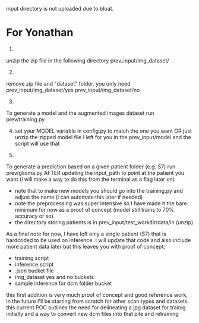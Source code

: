 input directory is not uploaded due to bloat.

# For Yonathan

1. 
unzip the zip file in the following directory
prev_input/img_dataset/

2. 
remove zip file and "dataset" folder. you only need
prev_input/img_dataset/yes
prev_input/img_dataset/no

3. 
To generate a model and the augmented images dataset
run prev/training.py 

4. set your MODEL variable in config.py to match the one you want OR just unzip the zipped model file I left for you in the prev_input/model and the script will use that

5. 
To generate a prediction based on a given patient folder (e.g. S7)
run prev/glioma.py AFTER updating the input_path to point at the patient you want
(i will make a way to do this from the terminal as a flag later on)

* note that to make new models you should go into the training.py and adjust the name (i can automate this later if needed)
* note the preprocessing was super intensive so I have made it the bare minimum for now as a proof of concept (model still trains to 70% accuracy or so)
* the directory storing patients is in prev_input/test_workdir/data/in (unzip)

As a final note for now, I have left only a single patient (S7)
that is hardcoded to be used on inference. I will update that code
and also include more patient data later but this leaves you with proof of concept;
- training script
- inference script
- .json bucket file
- img_dataset yes and no buckets
- sample inference for dcm folder bucket

this first addition is very much proof of concept and good reference work,
in the future I'll be starting from scratch for other scan types and datasets.
this current POC outlines the need for delineating a jpg dataset for trainig initially
and a way to convert new dcm files into that pile and retraining







